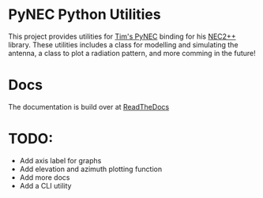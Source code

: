 # PyNEC Python Utilities

This project provides utilities for [Tim's PyNEC](https://github.com/tmolteno/python-necpp/) binding for his [NEC2++](https://github.com/tmolteno/necpp) library.
These utilities includes a class for modelling and simulating the antenna, a class to plot a radiation pattern, and more comming in the future!

# Docs
The documentation is build over at [ReadTheDocs](https://pynec-utilities.readthedocs.io/en/latest/)

# TODO:
- Add axis label for graphs
- Add elevation and azimuth plotting function
- Add more docs
- Add a CLI utility
